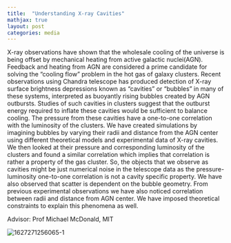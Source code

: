 ```yaml
---
title:  "Understanding X-ray Cavities"
mathjax: true
layout: post
categories: media
---
```

X-ray observations have shown that the wholesale cooling of the universe is
being offset by mechanical heating from active galactic nuclei(AGN).
Feedback and heating from AGN are considered a prime candidate for solving
the “cooling flow” problem in the hot gas of galaxy clusters. Recent
observations using Chandra telescope has produced detection of X-ray surface
brightness depressions known as “cavities” or “bubbles” in many of these
systems, interpreted as buoyantly rising bubbles created by AGN outbursts.
Studies of such cavities in clusters suggest that the outburst energy required to
inflate these cavities would be sufficient to balance cooling. The pressure from
these cavities have a one-to-one correlation with the luminosity of the clusters.
We have created simulations by imagining bubbles by varying their radii and
distance from the AGN center using different theoretical models and
experimental data of X-ray cavities. We then looked at their pressure and
corresponding luminosity of the clusters and found a similar correlation which
implies that correlation is rather a property of the gas cluster. So, the objects
that we observe as cavities might be just numerical noise in the telescope data
as the pressure-luminosity one-to-one correlation is not a cavity specific
property. We have also observed that scatter is dependent on the bubble
geometry. From previous experimental observations we have also noticed
correlation between radii and distance from AGN center. We have imposed
theoretical constraints to explain this phenomena as well.



Advisor: Prof Michael McDonald, MIT

![1627271256065-1](https://user-images.githubusercontent.com/97810883/207509408-dadcc3a6-249a-4bfb-9aaa-f4839a66eda1.jpg)

